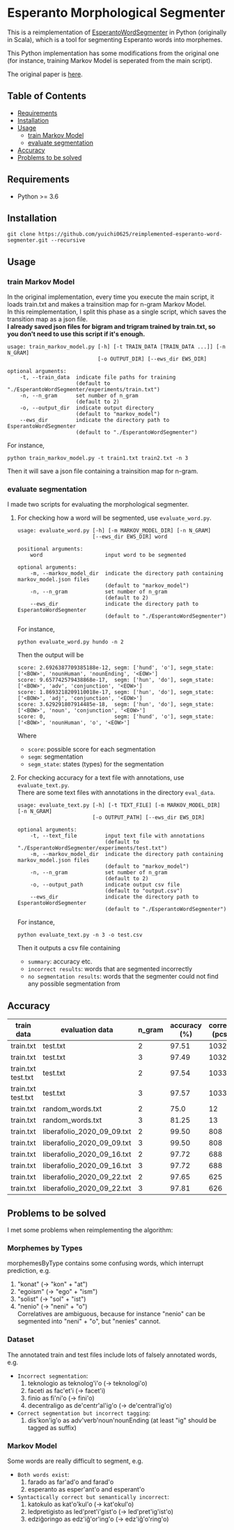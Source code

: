 # Esperanto Morphological Segmenter
This is a reimplementation of [EsperantoWordSegmenter](https://github.com/tguinard/EsperantoWordSegmenter) in Python (originally in Scala), which is a tool for segmenting Esperanto words into morphemes.

This Python implementation has some modifications from the original one (for instance, training Markov Model is seperated from the main script).

The original paper is [here](https://ufal.mff.cuni.cz/pbml/105/art-guinard.pdf).

## Table of Contents
- [Requirements](#Requirements)
- [Installation](#Installation)
- [Usage](#Usage)
    - [train Markov Model](#train-Markov-Model)
    - [evaluate segmentation](#evaluate-segmentation)
- [Accuracy](#Accuracy)
- [Problems to be solved](#Problems-to-be-solved)

## Requirements
- Python >= 3.6

## Installation
```
git clone https://github.com/yuichi0625/reimplemented-esperanto-word-segmenter.git --recursive
```

## Usage
### train Markov Model
In the original implementation, every time you execute the main script, it loads train.txt and makes a trainsition map for n-gram Markov Model.  
In this reimplementation, I split this phase as a single script, which saves the transition map as a json file.  
**I already saved json files for bigram and trigram trained by train.txt, so you don't need to use this script if it's enough.**
```
usage: train_markov_model.py [-h] [-t TRAIN_DATA [TRAIN_DATA ...]] [-n N_GRAM]
                             [-o OUTPUT_DIR] [--ews_dir EWS_DIR]

optional arguments:
    -t, --train_data  indicate file paths for training
                      (default to "./EsperantoWordSegmenter/experiments/train.txt")
    -n, --n_gram      set number of n_gram
                      (default to 2)
    -o, --output_dir  indicate output directory
                      (default to "markov_model")
    --ews_dir         indicate the directory path to EsperantoWordSegmenter
                      (default to "./EsperantoWordSegmenter")
```

For instance,
```
python train_markov_model.py -t train1.txt train2.txt -n 3
```
Then it will save a json file containing a trainsition map for n-gram.

### evaluate segmentation
I made two scripts for evaluating the morphological segmenter.

1. For checking how a word will be segmented, use `evaluate_word.py`.
    ```
    usage: evaluate_word.py [-h] [-m MARKOV_MODEL_DIR] [-n N_GRAM]
                            [--ews_dir EWS_DIR] word

    positional arguments:
        word                    input word to be segmented

    optional arguments:
        -m, --markov_model_dir  indicate the directory path containing markov_model.json files
                                (default to "markov_model")
        -n, --n_gram            set number of n_gram
                                (default to 2)
        --ews_dir               indicate the directory path to EsperantoWordSegmenter
                                (default to "./EsperantoWordSegmenter")
    ```

    For instance,
    ```
    python evaluate_word.py hundo -n 2
    ```

    Then the output will be
    ```
    score: 2.6926387709385188e-12, segm: ['hund', 'o'], segm_state: ['<BOW>', 'nounHuman', 'nounEnding', '<EOW>']
    score: 9.657742579438868e-17,  segm: ['hun', 'do'], segm_state: ['<BOW>', 'adv', 'conjunction', '<EOW>']
    score: 1.8693218209110018e-17, segm: ['hun', 'do'], segm_state: ['<BOW>', 'adj', 'conjunction', '<EOW>']
    score: 3.629291807914485e-18,  segm: ['hun', 'do'], segm_state: ['<BOW>', 'noun', 'conjunction', '<EOW>']
    score: 0,                      segm: ['hund', 'o'], segm_state: ['<BOW>', 'nounHuman', 'o', '<EOW>']
    ```
    Where
    - `score`: possible score for each segmentation
    - `segm`: segmentation
    - `segm_state`: states (types) for the segmentation

1. For checking accuracy for a text file with annotations, use `evaluate_text.py`.  
    There are some text files with annotations in the directory `eval_data`.
    ```
    usage: evaluate_text.py [-h] [-t TEXT_FILE] [-m MARKOV_MODEL_DIR] [-n N_GRAM]
                            [-o OUTPUT_PATH] [--ews_dir EWS_DIR]

    optional arguments:
        -t, --text_file         input text file with annotations
                                (default to "./EsperantoWordSegmenter/experiments/test.txt")
        -m, --markov_model_dir  indicate the directory path containing markov_model.json files
                                (default to "markov_model")
        -n, --n_gram            set number of n_gram
                                (default to 2)
        -o, --output_path       indicate output csv file
                                (default to "output.csv")
        --ews_dir               indicate the directory path to EsperantoWordSegmenter
                                (default to "./EsperantoWordSegmenter")
    ```

    For instance,
    ```
    python evaluate_text.py -n 3 -o test.csv
    ```

    Then it outputs a csv file containing
    - `summary`: accuracy etc.
    - `incorrect results`: words that are segmented incorrectly
    - `no segmentation results`: words that the segmenter could not find any possible segmentation from

## Accuracy
| train data | evaluation data | n_gram | accuracy (%) | correct (pcs) | incorrect (pcs) |
| --- | --- | --- | --- | --- | --- |
| train.txt | test.txt | 2 | 97.51 | 10328 | 263 |
| train.txt | test.txt | 3 | 97.49 | 10326 | 265 |
| train.txt<br>test.txt | test.txt | 2 | 97.54 | 10331 | 260 |
| train.txt<br>test.txt | test.txt | 3 | 97.57 | 10334 | 257 |
| train.txt | random_words.txt | 2 | 75.0 | 12 | 4 |
| train.txt | random_words.txt | 3 | 81.25 | 13 | 3 |
| train.txt | liberafolio_2020_09_09.txt | 2 | 99.50 | 808 | 4 |
| train.txt | liberafolio_2020_09_09.txt | 3 | 99.50 | 808 | 4 |
| train.txt | liberafolio_2020_09_16.txt | 2 | 97.72 | 688 | 16 |
| train.txt | liberafolio_2020_09_16.txt | 3 | 97.72 | 688 | 16 |
| train.txt | liberafolio_2020_09_22.txt | 2 | 97.65 | 625 | 15 |
| train.txt | liberafolio_2020_09_22.txt | 3 | 97.81 | 626 | 14 |

## Problems to be solved
I met some problems when reimplementing the algorithm:

### Morphemes by Types
morphemesByType contains some confusing words, which interrupt prediction, e.g.  
1. "konat" (-> "kon" + "at")
1. "egoism" (-> "ego" + "ism")
1. "solist" (-> "sol" + "ist")
1. "nenio" (-> "neni" + "o")  
    Correlatives are ambiguous, because for instance "nenio" can be segmented into "neni" + "o", but "nenies" cannot.

### Dataset
The annotated train and test files include lots of falsely annotated words, e.g.  
- `Incorrect segmentation`:
    1. teknologio as teknolog'i'o (-> teknologi'o)
    1. faceti as fac'et'i (-> facet'i)
    1. finio as fi'ni'o (-> fini'o)
    1. decentraligo as de'centr'al'ig'o (-> de'central'ig'o)
- `Correct segmentation but incorrect tagging`:
    1. dis'kon'ig'o as adv'verb'noun'nounEnding (at least "ig" should be tagged as suffix)

### Markov Model
Some words are really difficult to segment, e.g.  
- `Both words exist`:
    1. farado as far'ad'o and farad'o
    1. esperanto as esper'ant'o and esperant'o
- `Syntactically correct but semantically incorrect`:
    1. katokulo as kat'o'kul'o (-> kat'okul'o)
    1. ledpretigisto as led'pret'i'gist'o (-> led'pret'ig'ist'o)
    1. edziĝoringo as edz'iĝ'or'ing'o (-> edz'iĝ'o'ring'o)
